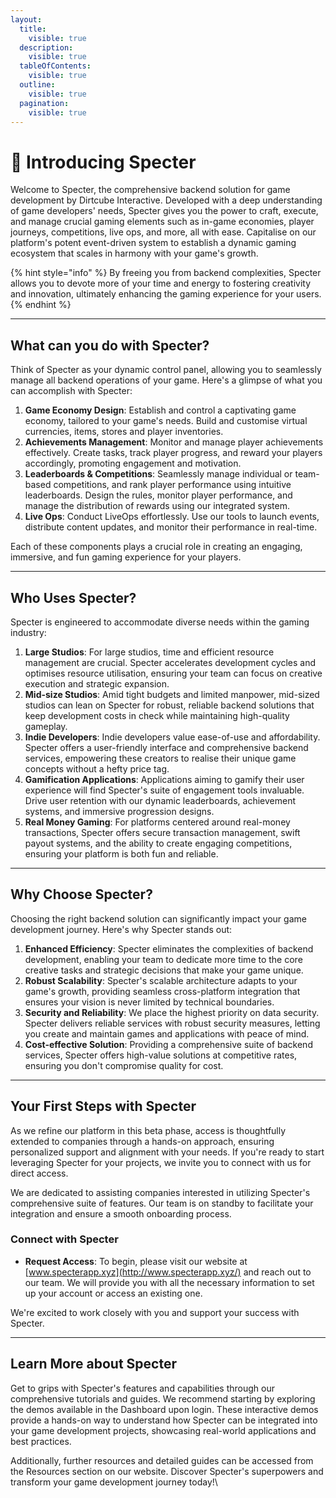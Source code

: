 ```yaml
---
layout:
  title:
    visible: true
  description:
    visible: true
  tableOfContents:
    visible: true
  outline:
    visible: true
  pagination:
    visible: true
---
```


# 👋 Introducing Specter

Welcome to Specter, the comprehensive backend solution for game development by Dirtcube Interactive. Developed with a deep understanding of game developers' needs, Specter gives you the power to craft, execute, and manage crucial gaming elements such as in-game economies, player journeys, competitions, live ops, and more, all with ease. Capitalise on our platform's potent event-driven system to establish a dynamic gaming ecosystem that scales in harmony with your game's growth.&#x20;

{% hint style="info" %}
By freeing you from backend complexities, Specter allows you to devote more of your time and energy to fostering creativity and innovation, ultimately enhancing the gaming experience for your users.
{% endhint %}

***

## What can you do with Specter?

Think of Specter as your dynamic control panel, allowing you to seamlessly manage all backend operations of your game. Here's a glimpse of what you can accomplish with Specter:

1. **Game Economy Design**: Establish and control a captivating game economy, tailored to your game's needs. Build and customise virtual currencies, items, stores and player inventories.
2. **Achievements Management**: Monitor and manage player achievements effectively. Create tasks, track player progress, and reward your players accordingly, promoting engagement and motivation.
3. **Leaderboards & Competitions**: Seamlessly manage individual or team-based competitions, and rank player performance using intuitive leaderboards. Design the rules, monitor player performance, and manage the distribution of rewards using our integrated system.
4. **Live Ops**: Conduct LiveOps effortlessly. Use our tools to launch events, distribute content updates, and monitor their performance in real-time.

Each of these components plays a crucial role in creating an engaging, immersive, and fun gaming experience for your players.

***

## Who Uses Specter?

Specter is engineered to accommodate diverse needs within the gaming industry:

1. **Large Studios**: For large studios, time and efficient resource management are crucial. Specter accelerates development cycles and optimises resource utilisation, ensuring your team can focus on creative execution and strategic expansion.
2. **Mid-size Studios**: Amid tight budgets and limited manpower, mid-sized studios can lean on Specter for robust, reliable backend solutions that keep development costs in check while maintaining high-quality gameplay.
3. **Indie Developers**: Indie developers value ease-of-use and affordability. Specter offers a user-friendly interface and comprehensive backend services, empowering these creators to realise their unique game concepts without a hefty price tag.
4. **Gamification Applications**: Applications aiming to gamify their user experience will find Specter's suite of engagement tools invaluable. Drive user retention with our dynamic leaderboards, achievement systems, and immersive progression designs.
5. **Real Money Gaming**: For platforms centered around real-money transactions, Specter offers secure transaction management, swift payout systems, and the ability to create engaging competitions, ensuring your platform is both fun and reliable.

***

## Why Choose Specter?

Choosing the right backend solution can significantly impact your game development journey. Here's why Specter stands out:

1. **Enhanced Efficiency**: Specter eliminates the complexities of backend development, enabling your team to dedicate more time to the core creative tasks and strategic decisions that make your game unique.
2. **Robust Scalability**: Specter's scalable architecture adapts to your game's growth, providing seamless cross-platform integration that ensures your vision is never limited by technical boundaries.
3. **Security and Reliability**: We place the highest priority on data security. Specter delivers reliable services with robust security measures, letting you create and maintain games and applications with peace of mind.
4. **Cost-effective Solution**: Providing a comprehensive suite of backend services, Specter offers high-value solutions at competitive rates, ensuring you don't compromise quality for cost.

***

## Your First Steps with Specter

As we refine our platform in this beta phase, access is thoughtfully extended to companies through a hands-on approach, ensuring personalized support and alignment with your needs. If you're ready to start leveraging Specter for your projects, we invite you to connect with us for direct access.

We are dedicated to assisting companies interested in utilizing Specter's comprehensive suite of features. Our team is on standby to facilitate your integration and ensure a smooth onboarding process.

### **Connect with Specter**

* **Request Access**: To begin, please visit our website at [www.specterapp.xyz](http://www.specterapp.xyz/) and reach out to our team. We will provide you with all the necessary information to set up your account or access an existing one.

We're excited to work closely with you and support your success with Specter.

***

## Learn More about Specter

Get to grips with Specter's features and capabilities through our comprehensive tutorials and guides. We recommend starting by exploring the demos available in the Dashboard upon login. These interactive demos provide a hands-on way to understand how Specter can be integrated into your game development projects, showcasing real-world applications and best practices.&#x20;

Additionally, further resources and detailed guides can be accessed from the Resources section on our website. Discover Specter's superpowers and transform your game development journey today!\
